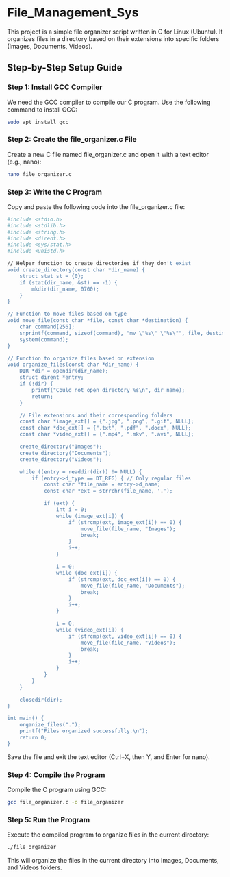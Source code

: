 # File_Management_Sys

This project is a simple file organizer script written in C for Linux (Ubuntu). It organizes files in a directory based on their extensions into specific folders (Images, Documents, Videos).

## Step-by-Step Setup Guide

### Step 1: Install GCC Compiler

We need the GCC compiler to compile our C program. Use the following command to install GCC:

```sh
sudo apt install gcc
```

### Step 2: Create the file_organizer.c File

Create a new C file named file_organizer.c and open it with a text editor (e.g., nano):

```sh
nano file_organizer.c
```

### Step 3: Write the C Program

Copy and paste the following code into the file_organizer.c file:

```sh
#include <stdio.h>
#include <stdlib.h>
#include <string.h>
#include <dirent.h>
#include <sys/stat.h>
#include <unistd.h>

// Helper function to create directories if they don't exist
void create_directory(const char *dir_name) {
    struct stat st = {0};
    if (stat(dir_name, &st) == -1) {
        mkdir(dir_name, 0700);
    }
}

// Function to move files based on type
void move_file(const char *file, const char *destination) {
    char command[256];
    snprintf(command, sizeof(command), "mv \"%s\" \"%s\"", file, destination);
    system(command);
}

// Function to organize files based on extension
void organize_files(const char *dir_name) {
    DIR *dir = opendir(dir_name);
    struct dirent *entry;
    if (!dir) {
        printf("Could not open directory %s\n", dir_name);
        return;
    }

    // File extensions and their corresponding folders
    const char *image_ext[] = {".jpg", ".png", ".gif", NULL};
    const char *doc_ext[] = {".txt", ".pdf", ".docx", NULL};
    const char *video_ext[] = {".mp4", ".mkv", ".avi", NULL};

    create_directory("Images");
    create_directory("Documents");
    create_directory("Videos");

    while ((entry = readdir(dir)) != NULL) {
        if (entry->d_type == DT_REG) { // Only regular files
            const char *file_name = entry->d_name;
            const char *ext = strrchr(file_name, '.');

            if (ext) {
                int i = 0;
                while (image_ext[i]) {
                    if (strcmp(ext, image_ext[i]) == 0) {
                        move_file(file_name, "Images");
                        break;
                    }
                    i++;
                }

                i = 0;
                while (doc_ext[i]) {
                    if (strcmp(ext, doc_ext[i]) == 0) {
                        move_file(file_name, "Documents");
                        break;
                    }
                    i++;
                }

                i = 0;
                while (video_ext[i]) {
                    if (strcmp(ext, video_ext[i]) == 0) {
                        move_file(file_name, "Videos");
                        break;
                    }
                    i++;
                }
            }
        }
    }

    closedir(dir);
}

int main() {
    organize_files(".");
    printf("Files organized successfully.\n");
    return 0;
}
```

Save the file and exit the text editor (Ctrl+X, then Y, and Enter for nano).

### Step 4: Compile the Program

Compile the C program using GCC:

```sh
gcc file_organizer.c -o file_organizer
```

### Step 5: Run the Program

Execute the compiled program to organize files in the current directory:

```sh
./file_organizer
```

This will organize the files in the current directory into Images, Documents, and Videos folders.
